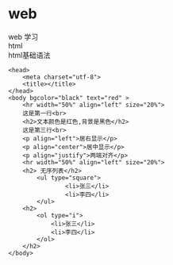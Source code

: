 # web
web 学习\
 html        
html基础语法
<!DOCTYPE html> <!-- 表示是html5 -->
<!--
<html></html>表示一个网页
<head></head>头部信息
	标题标签
		<h1></h1>.......<h6></h6>   标签大小 
	水平标签
		<hr>
		size 水平线粗细
		width 宽带 （1.百分比  2.px）
		align 对齐方式  （left right center(默认)）
	
<body></body>身体部分、
	文字颜色 ，背景颜色
		<body text='red' bgcolor='black'>文本颜色是红色,背景是黑色</body>
	<p>标签 段落自动对齐   对齐方法（align: left right center justify(两端对齐)）    换行会产生空白，会多跳一行
	<br>标签   换行 强行换，不多跳一行
	<sup></sup>上标   
	<sub></sub>下标
	<del></del>中划线
	<u></u>下划线
	<i></i>斜体
	<b></b>	<strong></strong>加粗
	常用字符字体：
	字符实体： 	&lt 小于号<		&gt 大于号>		&nbsp 等于号=		&copy 版权号
	列表
		无序列表  
			<ul>
				<li></li>
				<li></li>
			</ul>   
			常用属性： type列表图标      
							spuare 实心方块
							circle 空心园
							disc 实心园
		有序列表（可以排序）
			<ol>
				<li></li>
				<li></li>
			</ol>
			常用属性： type列表图标
							1 数字序号
							a 小写字母序号
							A 大写字母序号
							i 小写罗马序号
							I 大写罗马序号
-->
	<head>
		<meta charset="utf-8">
		<title></title>
	</head>
	<body bgcolor="black" text="red" >
		<hr width="50%" align="left" size="20%">
		这是第一行<br>
		<h2>文本颜色是红色,背景是黑色</h2>
		这是第三行<br>
		<p align="left">居右显示</p>
		<p align="center">居中显示</p>
		<p align="justify">两端对齐</p>
		<hr width="50%" align="left" size="20%">
		<h2> 无序列表</h2>
			<ul type="square">
					<li>张三</li>
					<li>李四</li>
			</ul>
		<h2>
			<ol type="i">
				<li>张三</li>
				<li>李四</li>
			</ol>
		</h2>
	</body>
</html>                                                                                                                                                                                                                                                                                                                                                                                                                                                                                                                                                                                                                                                                                                                                                                                    
